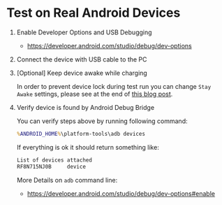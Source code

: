 # Test on Real Android Devices

1. Enable Developer Options and USB Debugging

    - <https://developer.android.com/studio/debug/dev-options>

2. Connect the device with USB cable to the PC

3. [Optional] Keep device awake while charging

    In order to prevent device lock during test run you can change `Stay Awake` settings, please see at the end of [this blog post](https://support.robinpowered.com/hc/en-us/articles/360038170072-How-to-keep-your-Android-device-from-going-to-sleep).

4. Verify device is found by Android Debug Bridge

    You can verify steps above by running following command:

    ```cmd
    %ANDROID_HOME%\platform-tools\adb devices
    ```

    If everything is ok it should return something like:

    ```cmd
    List of devices attached
    RF8N715NJ0B     device
    ```

    More Details on `adb` command line:
    - <https://developer.android.com/studio/debug/dev-options#enable>
